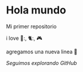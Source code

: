 # Hola mundo

Mi primer repositorio

i love 🎵:, 🐈:, 🎮


agregamos una nueva linea 🚩


*Seguimos explorando GitHub*
